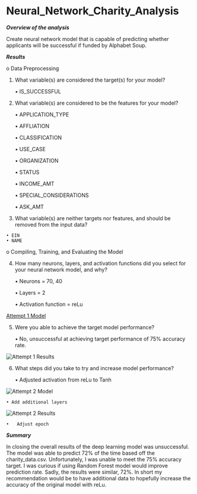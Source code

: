 # Neural_Network_Charity_Analysis

***Overview of the analysis***

Create neural network model that is capable of predicting whether applicants will be successful if funded by Alphabet Soup.

***Results***

o	Data Preprocessing

1. What variable(s) are considered the target(s) for your model?

    •	IS_SUCCESSFUL
  
2.	What variable(s) are considered to be the features for your model?

    • APPLICATION_TYPE
    
    • AFFLIATION
    
    • CLASSIFICATION
    
    • USE_CASE
    
    • ORGANIZATION
    
    • STATUS
    
    • INCOME_AMT
    
    • SPECIAL_CONSIDERATIONS  
    
    • ASK_AMT
  
  3.	What variable(s) are neither targets nor features, and should be removed from the input data?

    • EIN
    • NAME
  
o	Compiling, Training, and Evaluating the Model

4.	How many neurons, layers, and activation functions did you select for your neural network model, and why?

    •	Neurons = 70, 40
    
    •	Layers = 2
    
    •	Activation function = reLu 
  
  [Attempt 1 Model ](https://user-images.githubusercontent.com/111043588/209889711-218f7b30-533a-446d-8968-ca7576246518.PNG)
  
5.	Were you able to achieve the target model performance?

    • No, unsuccessful at achieving target performance of 75% accuracy rate. 
    
  ![Attempt 1 Results ](https://user-images.githubusercontent.com/111043588/209889714-c0daf6cd-d379-4b2b-91fa-03418d56360c.PNG)
  
6.	What steps did you take to try and increase model performance?

    •	Adjusted activation from reLu to Tanh
    
 ![Attempt 2 Model](https://user-images.githubusercontent.com/111043588/209889715-c86e8e4b-65d0-460b-8913-a4757aa4d655.PNG)  
    
    • Add additional layers
    
  ![Attempt 2 Results ](https://user-images.githubusercontent.com/111043588/209889716-6d51723e-fd8f-406a-9c50-919e792ce609.PNG)
  
    •	Adjust epoch
  
***Summary***

In closing the overall results of the deep learning model was unsuccessful. The model was able to predict 72% of the time based off the charity_data.csv. Unfortunately, I was unable to meet the 75% accuracy target. I was curious if using Random Forest model would improve prediction rate. Sadly, the results were similar, 72%. In short my recommendation would be to have additional data to hopefully increase the accuracy of the original model with reLu. 

